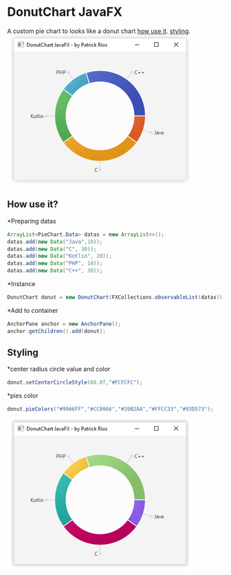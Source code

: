 # DonutChart JavaFX
A custom pie chart to looks like a donut chart
[how use it](##-how-use-it?).
[styling](##-styling).
![](screenshots/donutchart.png)

## How use it?
*Preparing datas
```java
ArrayList<PieChart.Data> datas = new ArrayList<>();
datas.add(new Data("Java",10));
datas.add(new Data("C", 30));
datas.add(new Data("Kotlin", 20));
datas.add(new Data("PHP", 10));
datas.add(new Data("C++", 30));
```

*Instance
```java
DonutChart donut = new DonutChart(FXCollections.observableList(datas));
```

*Add to container
```java
AnchorPane anchor = new AnchorPane();
anchor.getChildren().add(donut);
```
## Styling
*center radius circle value and color
```java
donut.setCenterCircleStyle(80.0f,"#FCFCFC");
```

*pies color
```java
donut.pieColors("#9966FF","#CC0066","#20B2AA","#FFCC33","#93D573");
```
![](screenshots/donutchart-pie-colors.png)